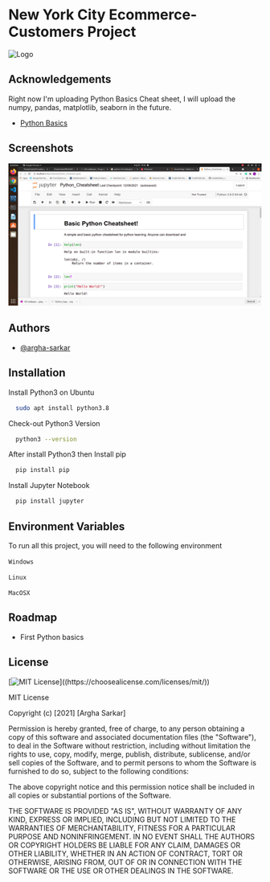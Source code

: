 # New York City Ecommerce-Customers Project

![Logo](https://unsplash.com/photos/SVVTZtTGyaU?utm_source=unsplash&utm_medium=referral&utm_content=creditShareLink)


## Acknowledgements
Right now I'm uploading Python Basics Cheat sheet, I will upload the numpy,
pandas, matplotlib, seaborn in the future.

 - [Python Basics](https://github.com/argha-sarkar/Cheatsheet/tree/main/Python/Python%20Basics)
 
  
## Screenshots

![App Screenshot](https://raw.githubusercontent.com/argha-sarkar/Cheatsheet/main/image/Screenshot%20from%202021-08-20%2019-36-10.png)

  
## Authors

- [@argha-sarkar](https://github.com/argha-sarkar)

  
## Installation

Install Python3 on Ubuntu

```bash
  sudo apt install python3.8
```
Check-out Python3 Version 

```bash
  python3 --version
```
After install Python3 then Install pip

```bash
  pip install pip
```
Install Jupyter Notebook

```bash
  pip install jupyter
```
    
## Environment Variables

To run all this project, you will need to the following environment 

`Windows`

`Linux`

`MacOSX`

  
## Roadmap

- First Python basics


  
## License

[![MIT License](https://img.shields.io/apm/l/atomic-design-ui.svg?)]((https://choosealicense.com/licenses/mit/))


MIT License

Copyright (c) [2021] [Argha Sarkar]

Permission is hereby granted, free of charge, to any person obtaining a copy
of this software and associated documentation files (the "Software"), to deal
in the Software without restriction, including without limitation the rights
to use, copy, modify, merge, publish, distribute, sublicense, and/or sell
copies of the Software, and to permit persons to whom the Software is
furnished to do so, subject to the following conditions:

The above copyright notice and this permission notice shall be included in all
copies or substantial portions of the Software.

THE SOFTWARE IS PROVIDED "AS IS", WITHOUT WARRANTY OF ANY KIND, EXPRESS OR
IMPLIED, INCLUDING BUT NOT LIMITED TO THE WARRANTIES OF MERCHANTABILITY,
FITNESS FOR A PARTICULAR PURPOSE AND NONINFRINGEMENT. IN NO EVENT SHALL THE
AUTHORS OR COPYRIGHT HOLDERS BE LIABLE FOR ANY CLAIM, DAMAGES OR OTHER
LIABILITY, WHETHER IN AN ACTION OF CONTRACT, TORT OR OTHERWISE, ARISING FROM,
OUT OF OR IN CONNECTION WITH THE SOFTWARE OR THE USE OR OTHER DEALINGS IN THE
SOFTWARE.
  
